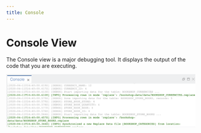 ```yaml
---
title: Console
---
```


Console View
===

The Console view is a major debugging tool. It displays the output of the code that you are executing.

![Console view](../../../images/ide_view_console.png)


